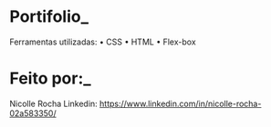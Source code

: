# Portifolio_
Ferramentas utilizadas:
•	CSS
•	HTML
•	Flex-box

# Feito por:_
Nicolle Rocha
Linkedin: https://www.linkedin.com/in/nicolle-rocha-02a583350/
